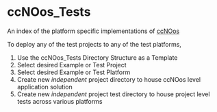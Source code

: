 # ccNOos_Tests
An index of the platform specific implementations of [ccNOos](https://github.com/InMechaSol/ccNOos)

To deploy any of the test projects to any of the test platforms, 
1. Use the ccNOos_Tests Directory Structure as a Template
2. Select desired Example or Test Project
3. Select desired Example or Test Platform
4. Create new _independent_ project directory to house ccNOos level application solution
6. Create new _independent_ project test directory to house project level tests across various platforms


